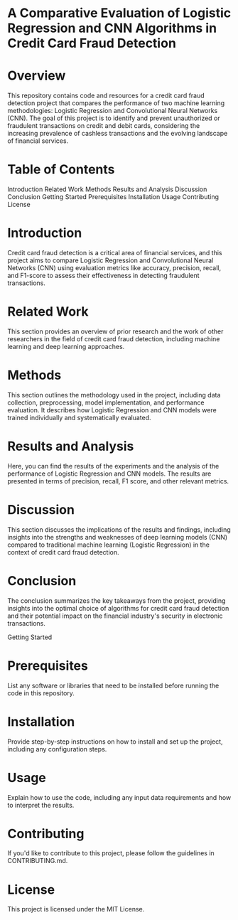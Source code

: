 # A Comparative Evaluation of Logistic Regression and CNN Algorithms in Credit Card Fraud Detection

# Overview
This repository contains code and resources for a credit card fraud detection project that compares the performance of two machine learning methodologies: Logistic Regression and Convolutional Neural Networks (CNN). The goal of this project is to identify and prevent unauthorized or fraudulent transactions on credit and debit cards, considering the increasing prevalence of cashless transactions and the evolving landscape of financial services.

# Table of Contents
Introduction
Related Work
Methods
Results and Analysis
Discussion
Conclusion
Getting Started
Prerequisites
Installation
Usage
Contributing
License

# Introduction
Credit card fraud detection is a critical area of financial services, and this project aims to compare Logistic Regression and Convolutional Neural Networks (CNN) using evaluation metrics like accuracy, precision, recall, and F1-score to assess their effectiveness in detecting fraudulent transactions.

# Related Work
This section provides an overview of prior research and the work of other researchers in the field of credit card fraud detection, including machine learning and deep learning approaches.

# Methods
This section outlines the methodology used in the project, including data collection, preprocessing, model implementation, and performance evaluation. It describes how Logistic Regression and CNN models were trained individually and systematically evaluated.

# Results and Analysis
Here, you can find the results of the experiments and the analysis of the performance of Logistic Regression and CNN models. The results are presented in terms of precision, recall, F1 score, and other relevant metrics.

# Discussion
This section discusses the implications of the results and findings, including insights into the strengths and weaknesses of deep learning models (CNN) compared to traditional machine learning (Logistic Regression) in the context of credit card fraud detection.

# Conclusion
The conclusion summarizes the key takeaways from the project, providing insights into the optimal choice of algorithms for credit card fraud detection and their potential impact on the financial industry's security in electronic transactions.

Getting Started
# Prerequisites
List any software or libraries that need to be installed before running the code in this repository.

# Installation
Provide step-by-step instructions on how to install and set up the project, including any configuration steps.

# Usage
Explain how to use the code, including any input data requirements and how to interpret the results.

# Contributing
If you'd like to contribute to this project, please follow the guidelines in CONTRIBUTING.md.

# License
This project is licensed under the MIT License.
